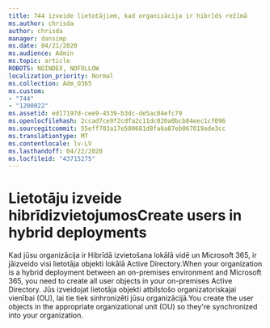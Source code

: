 ```yaml
---
title: 744 izveide lietotājiem, kad organizācija ir hibrīds režīmā
ms.author: chrisda
author: chrisda
manager: dansimp
ms.date: 04/21/2020
ms.audience: Admin
ms.topic: article
ROBOTS: NOINDEX, NOFOLLOW
localization_priority: Normal
ms.collection: Adm_O365
ms.custom:
- "744"
- "1200022"
ms.assetid: ed17197d-cee9-4539-b3dc-de5ac04efc79
ms.openlocfilehash: 2ccad7ce9f2cdfa2c11dc020a0bcb84eec1cf096
ms.sourcegitcommit: 55eff703a17e500681d8fa6a87eb067019ade3cc
ms.translationtype: MT
ms.contentlocale: lv-LV
ms.lasthandoff: 04/22/2020
ms.locfileid: "43715275"
---
```

# <a name="create-users-in-hybrid-deployments"></a><span data-ttu-id="64de1-102">Lietotāju izveide hibrīdizvietojumos</span><span class="sxs-lookup"><span data-stu-id="64de1-102">Create users in hybrid deployments</span></span>

<span data-ttu-id="64de1-103">Kad jūsu organizācija ir Hibrīdā izvietošana lokālā vidē un Microsoft 365, ir jāizveido visi lietotāja objekti lokālā Active Directory.</span><span class="sxs-lookup"><span data-stu-id="64de1-103">When your organization is a hybrid deployment between an on-premises environment and Microsoft 365, you need to create all user objects in your on-premises Active Directory.</span></span> <span data-ttu-id="64de1-104">Jūs izveidojat lietotāja objekti atbilstošo organizatoriskajai vienībai (OU), lai tie tiek sinhronizēti jūsu organizācijā.</span><span class="sxs-lookup"><span data-stu-id="64de1-104">You create the user objects in the appropriate organizational unit (OU) so they're synchronized into your organization.</span></span>

